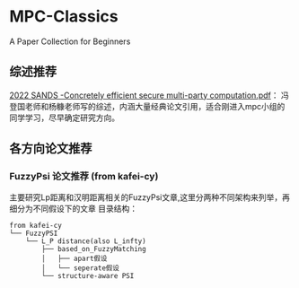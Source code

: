 # MPC-Classics
 A Paper Collection for Beginners

## 综述推荐
[2022 SANDS -Concretely efficient secure multi-party computation.pdf](https://github.com/kafei-cy/MPC-Classics/blob/main/%E2%AD%902022%20SANDS%20-Concretely%20efficient%20secure%20multi-party%20computation.pdf)： 冯登国老师和杨糠老师写的综述，内涵大量经典论文引用，适合刚进入mpc小组的同学学习，尽早确定研究方向。

## 各方向论文推荐

### FuzzyPsi 论文推荐 (from kafei-cy)
主要研究Lp距离和汉明距离相关的FuzzyPsi文章,这里分两种不同架构来列举，再细分为不同假设下的文章
目录结构：
```
from kafei-cy
└── FuzzyPSI
    └── L_P distance(also L_infty)
        ├── based_on_FuzzyMatching
        │   ├── apart假设
        │   └── seperate假设
        └── structure-aware PSI
```
